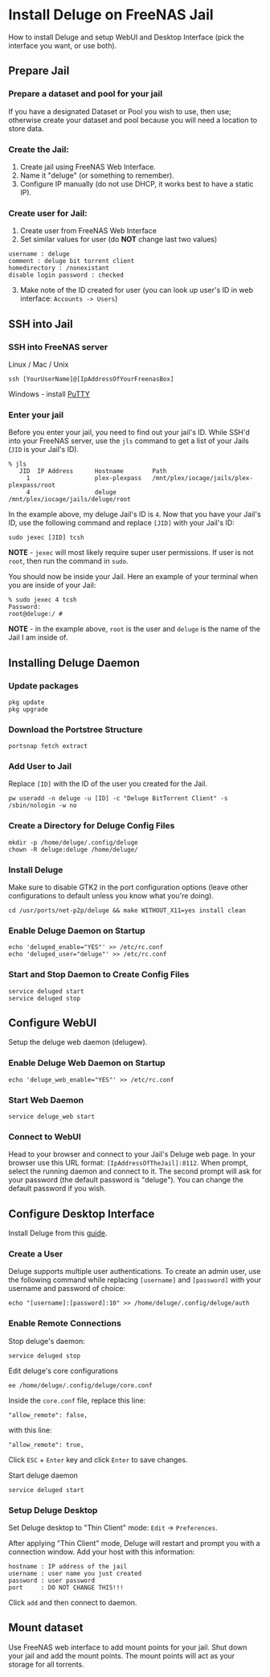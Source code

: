# Install Deluge on FreeNAS Jail
How to install Deluge and setup WebUI and Desktop Interface (pick the interface you want, or use both).

## Prepare Jail

### Prepare a dataset and pool for your jail

If you have a designated Dataset or Pool you wish to use, then use; otherwise create your dataset and pool because you will need a location to store data.

### Create the Jail:

1. Create jail using FreeNAS Web Interface.
2. Name it "deluge" (or something to remember).
3. Configure IP manually (do not use DHCP, it works best to have a static IP).

### Create user for Jail:
1. Create user from FreeNAS Web Interface
2. Set similar values for user (do **NOT** change last two values)
```
username : deluge
comment : deluge bit torrent client
homedirectory : /nonexistant
disable login password : checked
```
3. Make note of the ID created for user (you can look up user's ID in web interface: `Accounts -> Users`)

## SSH into Jail

### SSH into FreeNAS server

Linux / Mac / Unix
```
ssh [YourUserName]@[IpAddressOfYourFreenasBox]
```

Windows - install [PuTTY](https://putty.org/)

### Enter your jail

Before you enter your jail, you need to find out your jail's ID. While SSH'd into your FreeNAS server, use the `jls` command to get a list of your Jails (`JID` is your Jail's ID).
```
% jls
   JID  IP Address      Hostname        Path
     1                  plex-plexpass   /mnt/plex/iocage/jails/plex-plexpass/root
     4                  deluge          /mnt/plex/iocage/jails/deluge/root

```
In the example above, my deluge Jail's ID is `4`. Now that you have your Jail's ID, use the following command and replace `[JID]` with your Jail's ID:
```
sudo jexec [JID] tcsh
```
**NOTE** - `jexec` will most likely require super user permissions. If user is not `root`, then run the command in `sudo`.

You should now be inside your Jail. Here an example of your terminal when you are inside of your Jail:
```
% sudo jexec 4 tcsh
Password:
root@deluge:/ # 
```
**NOTE** - in the example above, `root` is the user and `deluge` is the name of the Jail I am inside of.

## Installing Deluge Daemon

### Update packages

```
pkg update
pkg upgrade
```

### Download the Portstree Structure
```
portsnap fetch extract
```

### Add User to Jail

Replace `[ID]` with the ID of the user you created for the Jail.
```
pw useradd -n deluge -u [ID] -c "Deluge BitTorrent Client" -s /sbin/nologin -w no
```

### Create a Directory for Deluge Config Files

```
mkdir -p /home/deluge/.config/deluge
chown -R deluge:deluge /home/deluge/
```

### Install Deluge

Make sure to disable GTK2 in the port configuration options (leave other configurations to default unless you know what you're doing).
```
cd /usr/ports/net-p2p/deluge && make WITHOUT_X11=yes install clean
```

### Enable Deluge Daemon on Startup

```
echo 'deluged_enable="YES"' >> /etc/rc.conf
echo 'deluged_user="deluge"' >> /etc/rc.conf
```

### Start and Stop Daemon to Create Config Files

```
service deluged start
service deluged stop
```

## Configure WebUI

Setup the deluge web daemon (delugew).

### Enable Deluge Web Daemon on Startup

```
echo 'deluge_web_enable="YES"' >> /etc/rc.conf
```

### Start Web Daemon

```
service deluge_web start
```

### Connect to WebUI

Head to your browser and connect to your Jail's Deluge web page. In your browser use this URL format: `[IpAddressOfTheJail]:8112`. When prompt, select the running daemon and connect to it. The second prompt will ask for your password (the default password is "deluge"). You can change the default password if you wish.

## Configure Desktop Interface
Install Deluge from this [guide](https://dev.deluge-torrent.org/wiki/UserGuide).

### Create a User

Deluge supports multiple user authentications. To create an admin user, use the following command while replacing `[username]` and `[password]` with your username and password of choice:
```
echo "[username]:[password]:10" >> /home/deluge/.config/deluge/auth
```

### Enable Remote Connections

Stop deluge's daemon:
```
service deluged stop
```

Edit deluge's core configurations
```
ee /home/deluge/.config/deluge/core.conf
```

Inside the `core.conf` file, replace this line:
```
"allow_remote": false,
```
with this line:
```
"allow_remote": true,
```

Click `ESC` + `Enter` key and click `Enter` to save changes.

Start deluge daemon
```
service deluged start
```

### Setup Deluge Desktop

Set Deluge desktop to "Thin Client" mode: `Edit` -> `Preferences`.

After applying "Thin Client" mode, Deluge will restart and prompt you with a connection window. Add your host with this information:
```
hostname : IP address of the jail
username : user name you just created
password : user password​
port     : DO NOT CHANGE THIS!!!
```
Click `add` and then connect to daemon.

## Mount dataset

Use FreeNAS web interface to add mount points for your jail. Shut down your jail and add the mount points. The mount points will act as your storage for all torrents.
